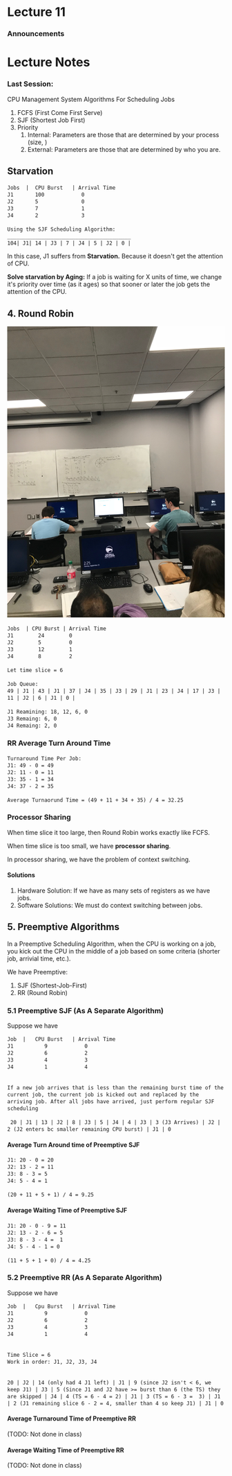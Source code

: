 # Lecture 11
### Announcements

# Lecture Notes

### Last Session: 
CPU Management System
Algorithms For Scheduling Jobs
1. FCFS (First Come First Serve)
2. SJF (Shortest Job First)
3. Priority 
    1. Internal: Parameters are those that are determined by your process (size, ) 
    2. External: Parameters are those that are determined by who you are. 
    
## Starvation
```
Jobs  |  CPU Burst   | Arrival Time
J1       100            0
J2       5              0
J3       7              1
J4       2              3

Using the SJF Scheduling Algorithm:
________________________________________
104| J1| 14 | J3 | 7 | J4 | 5 | J2 | 0 |

```

In this case, J1 suffers from **Starvation.** Because it doesn't get the attention of CPU.

**Solve starvation by Aging:** If a job is waiting for X units of time, we change it's priority over time (as it ages) so that sooner or later the job gets the attention of the CPU.

## 4. Round Robin
![](./imgs/round_robin_algo.jpg)
```
Jobs  | CPU Burst | Arrival Time
J1        24        0
J2        5         0
J3        12        1
J4        8         2

Let time slice = 6

Job Queue:
49 | J1 | 43 | J1 | 37 | J4 | 35 | J3 | 29 | J1 | 23 | J4 | 17 | J3 | 11 | J2 | 6 | J1 | 0 |

J1 Reamining: 18, 12, 6, 0
J3 Remaing: 6, 0
J4 Remaing: 2, 0
```

### RR Average Turn Around Time
```
Turnaround Time Per Job:
J1: 49 - 0 = 49
J2: 11 - 0 = 11
J3: 35 - 1 = 34
J4: 37 - 2 = 35

Average Turnaorund Time = (49 + 11 + 34 + 35) / 4 = 32.25
```

### Processor Sharing
When time slice it too large, then Round Robin works exactly like FCFS.

When time slice is too small, we have **processor sharing**.

In processor sharing, we have the problem of context switching. 

#### Solutions
1. Hardware Solution: If we have as many sets of registers as we have jobs.
2. Software Solutions: We must do context switching between jobs.

## 5. Preemptive Algorithms
In a Preemptive Scheduling Algorithm, when the CPU is working on a job, you kick out the CPU in the middle of a job based on some criteria (shorter job, arrivial time, etc.).

We have Preemptive:
1. SJF (Shortest-Job-First)
2. RR (Round Robin)

### 5.1 Preemptive SJF (As A Separate Algorithm)
Suppose we have
```
Job  |   CPU Burst   | Arrival Time
J1          9            0
J2          6            2
J3          4            3
J4          1            4


If a new job arrives that is less than the remaining burst time of the current job, the current job is kicked out and replaced by the arriving job. After all jobs have arrived, just perform regular SJF scheduling

 20 | J1 | 13 | J2 | 8 | J3 | 5 | J4 | 4 | J3 | 3 (J3 Arrives) | J2 | 2 (J2 enters bc smaller remaining CPU burst) | J1 | 0
```

#### Average Turn Around time of Preemptive SJF
```
J1: 20 - 0 = 20
J2: 13 - 2 = 11
J3: 8 - 3 = 5
J4: 5 - 4 = 1

(20 + 11 + 5 + 1) / 4 = 9.25
```

#### Average Waiting Time of Preemptive SJF
```
J1: 20 - 0 - 9 = 11
J2: 13 - 2 - 6 = 5
J3: 8 - 3 - 4 =  1
J4: 5 - 4 - 1 = 0

(11 + 5 + 1 + 0) / 4 = 4.25
```

### 5.2 Preemptive RR (As A Separate Algorithm)
Suppose we have
```
Job  |   Cpu Burst   | Arrival Time
J1          9            0
J2          6            2
J3          4            3
J4          1            4


Time Slice = 6
Work in order: J1, J2, J3, J4


20 | J2 | 14 (only had 4 J1 left) | J1 | 9 (since J2 isn't < 6, we keep J1) | J3 | 5 (Since J1 and J2 have >= burst than 6 (the TS) they are skipped | J4 | 4 (TS = 6 - 4 = 2) | J1 | 3 (TS = 6 - 3 =  3) | J1 | 2 (J1 remaining slice 6 - 2 = 4, smaller than 4 so keep J1) | J1 | 0
```

#### Average Turnaround Time of Preemptive RR 
(TODO: Not done in class)
#### Average Waiting Time of Preemptive RR 
(TODO: Not done in class)

